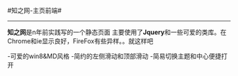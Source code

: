 #知之网-主页前端#
***
**知之网**是n年前实践写的一个静态页面 主要使用了**Jquery**和一些可爱的类库。在Chrome和ie显示良好，FireFox有些异样。。就这样吧

-可爱的win8&MD风格
-简约的左侧滑动和顶部滑动
-简易切换主题和中心便捷打开